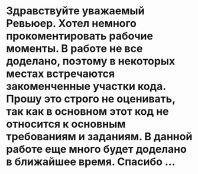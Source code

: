 # Здравствуйте уважаемый Ревьюер. Хотел немного прокоментировать рабочие моменты. В работе не все доделано, поэтому в некоторых местах встречаются закоменченные участки кода. Прошу это строго не оценивать, так как в основном этот код не относится к основным требованиям и заданиям. В данной работе еще много будет доделано в ближайшее время. Спасибо ...
